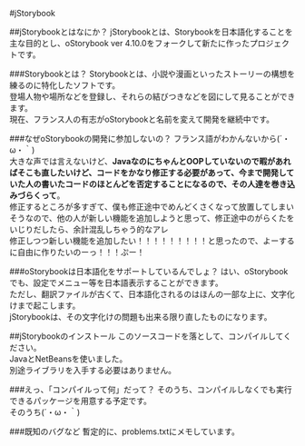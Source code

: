 #jStorybook

##jStorybookとはなにか？
jStorybookとは、Storybookを日本語化することを主な目的とし、oStorybook ver 4.10.0をフォークして新たに作ったプロジェクトです。

###Storybookとは？
Storybookとは、小説や漫画といったストーリーの構想を練るのに特化したソフトです。<br>
登場人物や場所などを登録し、それらの結びつきなどを図にして見ることができます。<br>
現在、フランス人の有志がoStorybookと名前を変えて開発を継続中です。

###なぜoStorybookの開発に参加しないの？
フランス語がわかんないから(´・ω・｀)<br>
大きな声では言えないけど、<strong>JavaなのにちゃんとOOPしていないので暇があればそこも直したいけど、コードをかなり修正する必要があって、今まで開発していた人の書いたコードのほとんどを否定することになるので、その人達を巻き込みづらくって</strong>。<br>
修正するところが多すぎて、僕も修正途中でめんどくさくなって放置してしまいそうなので、他の人が新しい機能を追加しようと思って、修正途中のがらくたをいじりだしたら、余計混乱しちゃう的なアレ<br>
修正しつつ新しい機能を追加したい！！！！！！！！！と思ったので、よーするに自由に作りたいのーっ！！！ぷー！

###oStorybookは日本語化をサポートしているんでしょ？
はい、oStorybookでも、設定でメニュー等を日本語表示することができます。<br>
ただし、翻訳ファイルが古くて、日本語化されるのはほんの一部な上に、文字化けまで起こします。<br>
jStorybookは、その文字化けの問題も出来る限り直したものになります。

##jStorybookのインストール
このソースコードを落として、コンパイルしてください。<br>
JavaとNetBeansを使いました。<br>
別途ライブラリを入手する必要はありません。

###えっ、「コンパイルって何」だって？
そのうち、コンパイルしなくでも実行できるパッケージを用意する予定です。<br>
そのうち(´・ω・｀)

###既知のバグなど
暫定的に、problems.txtにメモしています。

